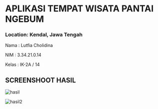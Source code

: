 # APLIKASI TEMPAT WISATA PANTAI NGEBUM

### Location: Kendal, Jawa Tengah



Nama  : Lutfia Cholidina 

NIM   : 3.34.21.0.14

Kelas : IK-2A / 14



## SCREENSHOOT HASIL


![hasil](https://user-images.githubusercontent.com/116775787/198816698-94ed4d17-dc19-40cd-ab07-93a6a3175154.jpg)

![hasil2](https://user-images.githubusercontent.com/116775787/198816697-d58eb9d8-5a07-4799-b85d-6b6373234f2e.jpg)

